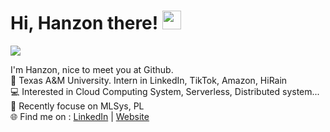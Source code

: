 # Hi, Hanzon there! <img width='30px' height='30px'  src="https://evlic.github.io/dist/github-profile/wave.gif">
![](https://komarev.com/ghpvc/?username=muchengl) <br>

I'm Hanzon, nice to meet you at Github. </br>
🏫 Texas A&M University. Intern in LinkedIn, TikTok, Amazon, HiRain</br>
💻 Interested in Cloud Computing System, Serverless, Distributed system...</br>
💼 Recently focuse on MLSys, PL</br>
🌐 Find me on : [LinkedIn](https://www.linkedin.com/in/hzliu/) | [Website](https://muchengl.github.io)

